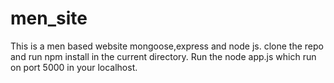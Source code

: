 # men_site
This is a men based website mongoose,express and node js.
clone the repo and run npm install in the current directory.
Run the node app.js which run on port 5000 in your localhost.
